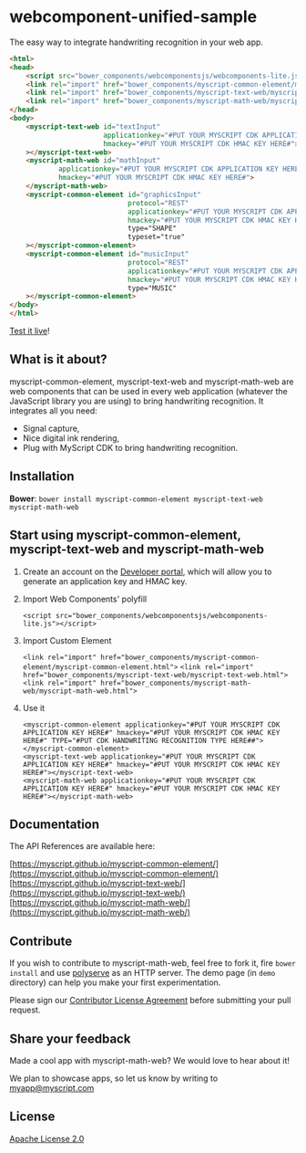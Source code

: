 webcomponent-unified-sample
===========================

The easy way to integrate handwriting recognition in your web app.

```html
<html>
<head>
    <script src="bower_components/webcomponentsjs/webcomponents-lite.js"></script>
    <link rel="import" href="bower_components/myscript-common-element/myscript-common-element.html">
    <link rel="import" href="bower_components/myscript-text-web/myscript-text   -web.html">
    <link rel="import" href="bower_components/myscript-math-web/myscript-math-web.html">
</head>
<body>
    <myscript-text-web id="textInput"
                       applicationkey="#PUT YOUR MYSCRIPT CDK APPLICATION KEY HERE#" 
                       hmackey="#PUT YOUR MYSCRIPT CDK HMAC KEY HERE#">
    ></myscript-text-web>
    <myscript-math-web id="mathInput"
            applicationkey="#PUT YOUR MYSCRIPT CDK APPLICATION KEY HERE#" 
            hmackey="#PUT YOUR MYSCRIPT CDK HMAC KEY HERE#">
    </myscript-math-web>
    <myscript-common-element id="graphicsInput"
                             protocol="REST"
                             applicationkey="#PUT YOUR MYSCRIPT CDK APPLICATION KEY HERE#" 
                             hmackey="#PUT YOUR MYSCRIPT CDK HMAC KEY HERE#">
                             type="SHAPE"
                             typeset="true"
    ></myscript-common-element>
    <myscript-common-element id="musicInput"
                             protocol="REST"
                             applicationkey="#PUT YOUR MYSCRIPT CDK APPLICATION KEY HERE#" 
                             hmackey="#PUT YOUR MYSCRIPT CDK HMAC KEY HERE#">
                             type="MUSIC"
    ></myscript-common-element>
</body>
</html>
```    

[Test it live](https://myscript.github.io/)!

## What is it about?

myscript-common-element, myscript-text-web and myscript-math-web are web components that can be used in every web application (whatever the JavaScript library you are using) to bring handwriting recognition. It integrates all you need:  
* Signal capture,
* Nice digital ink rendering,
* Plug with MyScript CDK to bring handwriting recognition.

## Installation

**Bower**: `bower install myscript-common-element myscript-text-web myscript-math-web`

## Start using myscript-common-element, myscript-text-web and myscript-math-web

1. Create an account on the [Developer portal](https://dev.myscript.com/), which will allow you to generate an application key and HMAC key.  

2. Import Web Components' polyfill

    `<script src="bower_components/webcomponentsjs/webcomponents-lite.js"></script>`

3. Import Custom Element

    `<link rel="import" href="bower_components/myscript-common-element/myscript-common-element.html">`
    `<link rel="import" href="bower_components/myscript-text-web/myscript-text-web.html">`
    `<link rel="import" href="bower_components/myscript-math-web/myscript-math-web.html">`    

3. Use it

    `<myscript-common-element applicationkey="#PUT YOUR MYSCRIPT CDK APPLICATION KEY HERE#" hmackey="#PUT YOUR MYSCRIPT CDK HMAC KEY HERE#" TYPE="#PUT CDK HANDWRITING RECOGNITION TYPE HERE##"></myscript-common-element>`  
    `<myscript-text-web applicationkey="#PUT YOUR MYSCRIPT CDK APPLICATION KEY HERE#" hmackey="#PUT YOUR MYSCRIPT CDK HMAC KEY HERE#"></myscript-text-web>`  
    `<myscript-math-web applicationkey="#PUT YOUR MYSCRIPT CDK APPLICATION KEY HERE#" hmackey="#PUT YOUR MYSCRIPT CDK HMAC KEY HERE#"></myscript-math-web>`  

## Documentation 

The API References are available here: 

[https://myscript.github.io/myscript-common-element/](https://myscript.github.io/myscript-common-element/)
[https://myscript.github.io/myscript-text-web/](https://myscript.github.io/myscript-text-web/)
[https://myscript.github.io/myscript-math-web/](https://myscript.github.io/myscript-math-web/)

## Contribute

If you wish to contribute to myscript-math-web, feel free to fork it, fire `bower install` and use [polyserve](https://github.com/PolymerLabs/polyserve) as an HTTP server. The demo page (in `demo` directory) can help you make your first experimentation.

Please sign our [Contributor License Agreement](CONTRIBUTING.md) before submitting your pull request.

## Share your feedback

Made a cool app with myscript-math-web? We would love to hear about it!

We plan to showcase apps, so let us know by writing to [myapp@myscript.com](mailto://myapp@myscript.com)

## License

[Apache License 2.0](http://www.apache.org/licenses/LICENSE-2.0)
